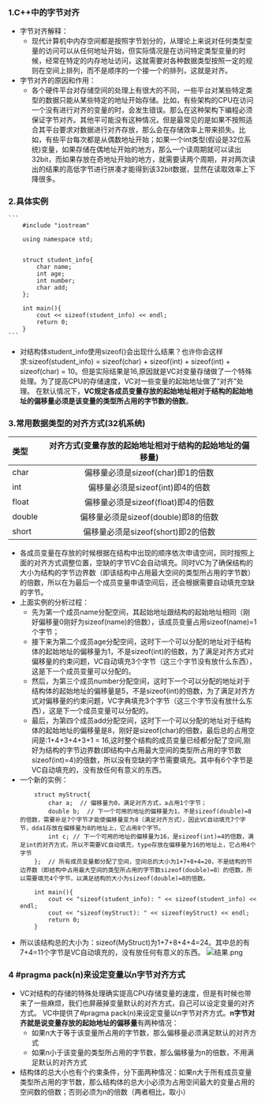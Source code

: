 ### 1.C++中的字节对齐
- 字节对齐解释：
    - 现代计算机中内存空间都是按照字节划分的，从理论上来说对任何类型变量的访问可以从任何地址开始，但实际情况是在访问特定类型变量的时候，经常在特定的内存地址访问，这就需要对各种数据类型按照一定的规则在空间上排列，而不是顺序的一个接一个的排列，这就是对齐。
- 字节对齐的原因和作用：
    - 各个硬件平台对存储空间的处理上有很大的不同，一些平台对某些特定类型的数据只能从某些特定的地址开始存储。比如，有些架构的CPU在访问一个没有进行对齐的变量的时，会发生错误。那么在这种架构下编程必须保证字节对齐。其他平可能没有这种情况，但是最常见的是如果不按照适合其平台要求对数据进行对齐存放，那么会在存储效率上带来损失。比如，有些平台每次都是从偶数地址开始；如果一个int类型(假设是32位系统)变量，如果存储在偶地址开始的地方，那么一个读周期就可以读出32bit，而如果存放在奇地址开始的地方，就需要读两个周期，并对两次读出的结果的高低字节进行拼凑才能得到该32bit数据，显然在读取效率上下降很多。
### 2.具体实例
    ```
        #include "iostream"

        using namespace std;


        struct student_info{
            char name;
            int age;
            int number;
            char add;
        };

        int main(){
            cout << sizeof(student_info) << endl;
            return 0;
        }
    ```
- 对结构体student_info使用sizeof()会出现什么结果？也许你会这样求:sizeof(student_info) = sizeof(char) + sizeof(int) + sizeof(int) + sizeof(char) = 10。但是实际结果是16,原因就是VC对变量存储做了一个特殊处理。为了提高CPU的存储速度，VC对一些变量的起始地址做了“对齐”处理。 在默认情况下，**VC规定各成员变量存放的起始地址相对于结构的起始地址的偏移量必须是该变量的类型所占用的字节数的倍数**。
### 3.常用数据类型的对齐方式(32机系统)
| 类型 | 对齐方式(变量存放的起始地址相对于结构的起始地址的偏移量) |
| :------| :------: |
| char | 偏移量必须是sizeof(char)即1的倍数 |
| int | 偏移量必须是sizeof(int)即4的倍数 |
| float | 偏移量必须是sizeof(float)即4的倍数 |
| double | 偏移量必须是sizeof(double)即8的倍数 |
| short | 偏移量必须是sizeof(short)即2的倍数 |
- 各成员变量在存放的时候根据在结构中出现的顺序依次申请空间，同时按照上面的对齐方式调整位置，空缺的字节VC会自动填充。同时VC为了确保结构的大小为结构的字节边界数（即该结构中占用最大空间的类型所占用的字节数）的倍数，所以在为最后一个成员变量申请空间后，还会根据需要自动填充空缺的字节。 
- 上面实例的分析过程：
    - 先为第一个成员name分配空间，其起始地址跟结构的起始地址相同（刚好偏移量0刚好为sizeof(name)的倍数），该成员变量占用sizeof(name)=1个字节；
    - 接下来为第二个成员age分配空间，这时下一个可以分配的地址对于结构体的起始地址的偏移量为1，不是sizeof(int)的倍数，为了满足对齐方式对偏移量的约束问题，VC自动填充3个字节（这三个字节没有放什么东西），这是下一个成员变量可以分配的。
    - 然后，为第三个成员number分配空间，这时下一个可以分配的地址对于结构体的起始地址的偏移量是5，不是sizeof(int)的倍数，为了满足对齐方式对偏移量的约束问题，VC字典填充3个字节（这三个字节没有放什么东西），这是下一个成员变量可以分配的。
    - 最后，为第四个成员add分配空间，这时下一个可以分配的地址对于结构体的起始地址的偏移量是8，刚好是sizeof(char)的倍数，最后总的占用空间是:1+4+3+4+3+1 = 16,这时整个结构的成员变量已经都分配了空间,刚好为结构的字节边界数(即结构中占用最大空间的类型所占用的字节数sizeof(int)=4)的倍数，所以没有空缺的字节需要填充。其中有6个字节是VC自动填充的，没有放任何有意义的东西。 
- 一个新的实例：
    ```
        struct myStruct{
            char a;  // 偏移量为0，满足对齐方式，a占用1个字节； 
            double b;  // 下一个可用的地址的偏移量为1，不是sizeof(double)=8的倍数，需要补足7个字节才能使偏移量变为8（满足对齐方式），因此VC自动填充7个字节，dda1存放在偏移量为8的地址上，它占用8个字节。 
            int c; // 下一个可用的地址的偏移量为16，是sizeof(int)=4的倍数，满足int的对齐方式，所以不需要VC自动填充，type存放在偏移量为16的地址上，它占用4个字节
        };  // 所有成员变量都分配了空间，空间总的大小为1+7+8+4=20，不是结构的节边界数（即结构中占用最大空间的类型所占用的字节数sizeof(double)=8）的倍数，所以需要填充4个字节，以满足结构的大小为sizeof(double)=8的倍数。 

        int main(){
            cout << "sizeof(student_info): " << sizeof(student_info) << endl;
            cout << "sizeof(myStruct): " << sizeof(myStruct) << endl;
            return 0;
        }
    ```
- 所以该结构总的大小为：sizeof(MyStruct)为1+7+8+4+4=24。其中总的有7+4=11个字节是VC自动填充的，没有放任何有意义的东西。 
![结果.png](https://upload-images.jianshu.io/upload_images/13407176-28c47347b0a597f1.png?imageMogr2/auto-orient/strip%7CimageView2/2/w/1240)
### 4 \#pragma pack(n)来设定变量以n字节对齐方式
- VC对结构的存储的特殊处理确实提高CPU存储变量的速度，但是有时候也带来了一些麻烦，我们也屏蔽掉变量默认的对齐方式，自己可以设定变量的对齐方式。 VC中提供了\#pragma pack(n)来设定变量以n字节对齐方式。**n字节对齐就是说变量存放的起始地址的偏移量**有两种情况：
    - 如果n大于等于该变量所占用的字节数，那么偏移量必须满足默认的对齐方式
    - 如果n小于该变量的类型所占用的字节数，那么偏移量为n的倍数，不用满足默认的对齐方式
- 结构体的总大小也有个约束条件，分下面两种情况：如果n大于所有成员变量类型所占用的字节数，那么结构体的总大小必须为占用空间最大的变量占用的空间数的倍数；否则必须为n的倍数（两者相比，取小）